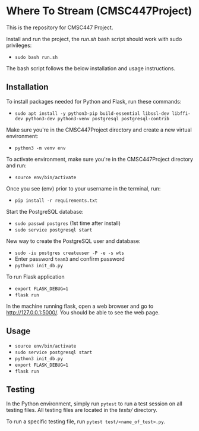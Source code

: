 # Where To Stream (CMSC447Project)
This is the repository for CMSC447 Project.

Install and run the project, the *run.sh* bash script should work with sudo privileges:

- `sudo bash run.sh`

The bash script follows the below installation and usage instructions.

## Installation
To install packages needed for Python and Flask, run these commands:

- `sudo apt install -y python3-pip build-essential libssl-dev libffi-dev python3-dev python3-venv postgresql postgresql-contrib`

Make sure you're in the CMSC447Project directory and create a new virtual environment:

- `python3 -m venv env`

To activate environment, make sure you're in the CMSC447Project directory and run:

- `source env/bin/activate`
	
Once you see (env) prior to your username in the terminal, run:

- `pip install -r requirements.txt`

Start the PostgreSQL database:

- `sudo passwd postgres` (1st time after install)
- `sudo service postgresql start`

New way to create the PostgreSQL user and database:

- `sudo -iu postgres createuser -P -e -s wts`
- Enter password `team3` and confirm password
- `python3 init_db.py`

To run Flask application
	
- `export FLASK_DEBUG=1`
- `flask run`

In the machine running flask, open a web browser and go to http://127.0.0.1:5000/. You should be able to see the web page.

## Usage
- `source env/bin/activate`
- `sudo service postgresql start`
- `python3 init_db.py`
- `export FLASK_DEBUG=1`
- `flask run`

## Testing
In the Python environment, simply run `pytest` to run a test session on all testing files. All testing files are located in the *tests/* directory.

To run a specific testing file, run `pytest test/<name_of_test>.py`.
